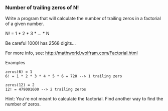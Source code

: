 ### Number of trailing zeros of N!

Write a program that will calculate the number of trailing zeros in a factorial of a given number.

N! = 1 * 2 * 3 * ... * N

Be careful 1000! has 2568 digits...

For more info, see: http://mathworld.wolfram.com/Factorial.html

Examples
```
zeros(6) = 1
6! = 1 * 2 * 3 * 4 * 5 * 6 = 720 --> 1 trailing zero

zeros(12) = 2
12! = 479001600 --> 2 trailing zeros
```
Hint: You're not meant to calculate the factorial. Find another way to find the number of zeros.

